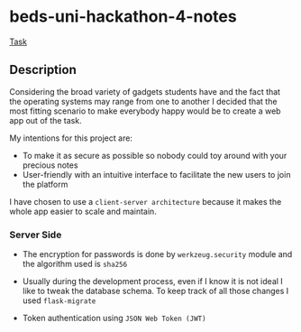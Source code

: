 # beds-uni-hackathon-4-notes
[Task](https://raw.githubusercontent.com/gclikkec/beds-uni-hackathon-4/master/scenarios/are-you-taking-notes.md)

## Description
Considering the broad variety of gadgets students have and the fact that
the operating systems may range from one to another I decided that the most fitting scenario to make everybody 
happy would be to create a web app out of the task.

My intentions for this project are:
 - To make it as secure as possible so nobody could toy around with your precious notes
 - User-friendly with an intuitive interface to facilitate the new users to join the platform

I have chosen to use a `client-server architecture` because it 
makes the whole app easier to scale and maintain.

### Server Side
- The encryption for passwords is done by `werkzeug.security` module 
and the algorithm used is `sha256`

- Usually during the development process, even if I know it is not ideal I
 like to tweak the database schema. To keep track of all those changes I used
  `flask-migrate`
  
- Token authentication using `JSON Web Token (JWT)`
